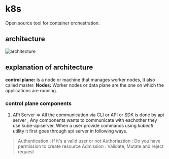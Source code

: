 # k8s
Open source tool for container orchestration.

## architecture
![architecture](https://kubernetes.io/images/docs/kubernetes-cluster-architecture.svg "Optional Title")
## explanation of architecture
**control plane:** Is a node or machine that manages worker nodes, It also called master.
**Nodes:** Worker nodes or data plane are the one on which the applications are running.

### control plane components

1. APi Server => All the communication via CLI or API or SDK is done by api server , Any components wants to communicate with eachother they use kube-apiserver, When a user provide commands using *kubectl* utility it first goes through api server in following ways.

> Authentication : If it's a valid user or not
> Authoriaztion : Do you have permission to create resource
> Admission : Validate, Mutate and reject request